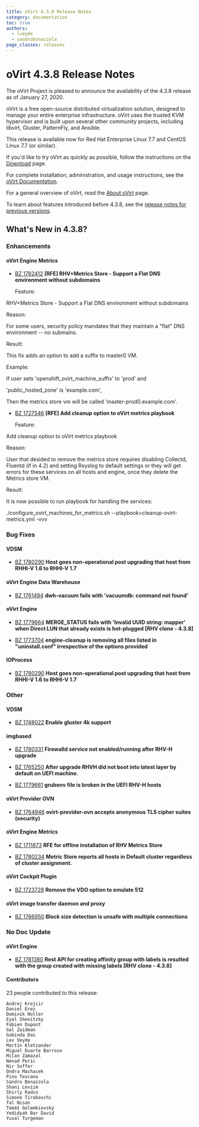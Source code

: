 ```yaml
---
title: oVirt 4.3.8 Release Notes
category: documentation
toc: true
authors:
  - lveyde
  - sandrobonazzola
page_classes: releases
---
```



# oVirt 4.3.8 Release Notes

The oVirt Project is pleased to announce the availability of the 4.3.8 release as of January 27, 2020.

oVirt is a free open-source distributed virtualization solution,
designed to manage your entire enterprise infrastructure.
oVirt uses the trusted KVM hypervisor and is built upon several other community
projects, including libvirt, Gluster, PatternFly, and Ansible.

This release is available now for Red Hat Enterprise Linux 7.7 and
CentOS Linux 7.7 (or similar).



If you'd like to try oVirt as quickly as possible, follow the instructions on
the [Download](/download/) page.

For complete installation, administration, and usage instructions, see
the [oVirt Documentation](/documentation/).

For a general overview of oVirt, read the [About oVirt](/community/about.html)
page.

To learn about features introduced before 4.3.8, see the
[release notes for previous versions](/documentation/#previous-release-notes).



## What's New in 4.3.8?

### Enhancements

#### oVirt Engine Metrics

 - [BZ 1782412](https://bugzilla.redhat.com/show_bug.cgi?id=1782412) **[RFE] RHV+Metrics Store - Support a Flat DNS environment without subdomains**

   Feature: 

RHV+Metrics Store - Support a Flat DNS environment without subdomains



Reason:

For some users, security policy mandates that they maintain a "flat" DNS environment \-- no submains.



Result: 

This fix adds an option to add a suffix to master0 VM.



Example:

If user sets 'openshift_ovirt_machine_suffix' to 'prod' and

'public_hosted_zone' is 'example.com',

Then the metrics store vm will be called 'master-prod0.example.com'.

 - [BZ 1727546](https://bugzilla.redhat.com/show_bug.cgi?id=1727546) **[RFE] Add cleanup option to oVirt metrics playbook**

   Feature: 

Add cleanup option to oVirt metrics playbook



Reason: 

User that desided to remove the metrics store requires disabling Collectd, Fluentd (if in 4.2) and setting Rsyslog to default settings or they will get errors for these services on all hosts and engine, once they delete the Metrics store VM.



Result: 

It is now possible to run playbook for handling the services:

./configure_ovirt_machines_for_metrics.sh --playbook=cleanup-ovirt-metrics.yml -vvv


### Bug Fixes

#### VDSM

 - [BZ 1780290](https://bugzilla.redhat.com/show_bug.cgi?id=1780290) **Host goes non-operational post upgrading that host from RHHI-V 1.6 to RHHI-V 1.7**


#### oVirt Engine Data Warehouse

 - [BZ 1761494](https://bugzilla.redhat.com/show_bug.cgi?id=1761494) **dwh-vacuum fails with 'vacuumdb: command not found'**


#### oVirt Engine

 - [BZ 1779664](https://bugzilla.redhat.com/show_bug.cgi?id=1779664) **MERGE_STATUS fails with 'Invalid UUID string: mapper' when Direct LUN that already exists is hot-plugged [RHV clone - 4.3.8]**

 - [BZ 1773704](https://bugzilla.redhat.com/show_bug.cgi?id=1773704) **engine-cleanup is removing all files listed in "uninstall.conf" irrespective of the options provided**


#### IOProcess

 - [BZ 1780290](https://bugzilla.redhat.com/show_bug.cgi?id=1780290) **Host goes non-operational post upgrading that host from RHHI-V 1.6 to RHHI-V 1.7**


### Other

#### VDSM

 - [BZ 1748022](https://bugzilla.redhat.com/show_bug.cgi?id=1748022) **Enable gluster 4k support**

   


#### imgbased

 - [BZ 1780331](https://bugzilla.redhat.com/show_bug.cgi?id=1780331) **Firewalld service not enabled/running after RHV-H upgrade**

   

 - [BZ 1765250](https://bugzilla.redhat.com/show_bug.cgi?id=1765250) **After upgrade RHVH did not boot into latest layer by default on UEFI machine.**

   

 - [BZ 1779661](https://bugzilla.redhat.com/show_bug.cgi?id=1779661) **grubenv file is broken in the UEFI RHV-H hosts**

   


#### oVirt Provider OVN

 - [BZ 1764946](https://bugzilla.redhat.com/show_bug.cgi?id=1764946) **ovirt-provider-ovn accepts anonymous TLS cipher suites (security)**

   


#### oVirt Engine Metrics

 - [BZ 1711873](https://bugzilla.redhat.com/show_bug.cgi?id=1711873) **RFE for offline installation  of RHV Metrics Store**

   

 - [BZ 1780234](https://bugzilla.redhat.com/show_bug.cgi?id=1780234) **Metric Store reports all hosts in Default cluster regardless of cluster assignment.**

   


#### oVirt Cockpit Plugin

 - [BZ 1723728](https://bugzilla.redhat.com/show_bug.cgi?id=1723728) **Remove the VDO option to emulate 512**

   


#### oVirt image transfer daemon and proxy

 - [BZ 1786950](https://bugzilla.redhat.com/show_bug.cgi?id=1786950) **Block size detection is unsafe with multiple connections**

   


### No Doc Update

#### oVirt Engine

 - [BZ 1781380](https://bugzilla.redhat.com/show_bug.cgi?id=1781380) **Rest API for creating affinity group with labels is resulted with the group created with missing labels [RHV clone - 4.3.8]**

   


#### Contributors

23 people contributed to this release:

	Andrej Krejcir
	Daniel Erez
	Dominik Holler
	Eyal Shenitzky
	Fabien Dupont
	Gal Zaidman
	Gobinda Das
	Lev Veyde
	Martin Kletzander
	Miguel Duarte Barroso
	Milan Zamazal
	Nenad Peric
	Nir Soffer
	Ondra Machacek
	Pino Toscano
	Sandro Bonazzola
	Shani Leviim
	Shirly Radco
	Simone Tiraboschi
	Tal Nisan
	Tomáš Golembiovský
	Yedidyah Bar David
	Yuval Turgeman
